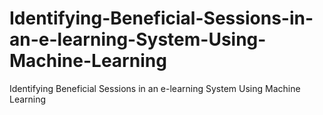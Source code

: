 # Identifying-Beneficial-Sessions-in-an-e-learning-System-Using-Machine-Learning
Identifying Beneficial Sessions in an e-learning System Using Machine Learning
